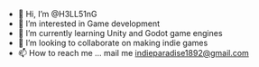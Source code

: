- 👋 Hi, I’m @H3LL51nG
- 👀 I’m interested in Game development
- 🌱 I’m currently learning Unity and Godot game engines
- 💞️ I’m looking to collaborate on making indie games
- 📫 How to reach me ... mail me indieparadise1892@gmail.com

<!---
H3LL51nG/H3LL51nG is a ✨ special ✨ repository because its `README.md` (this file) appears on your GitHub profile.
You can click the Preview link to take a look at your changes.
--->
